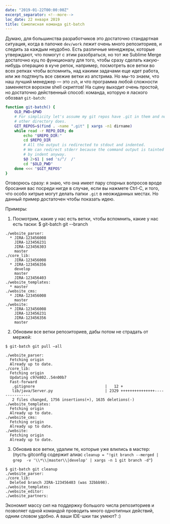 ```yaml
---
date: "2019-01-22T00:00:00Z"
excerpt_separator: <!--more-->
loc_date: 22 января 2019
title: Самописная команда git-batch
---
```

Думаю, для большинства разработчиков это достаточно стандартная ситуация, когда в папочке `dev/work` лежит очень много репозиториев, и следить за каждым неудобно.
Есть различные менеджеры, которые утверждают, что помогут с этим разобраться, но тот же Sublime Merge достаточно куц по функционалу для того, чтобы сразу сделать какую-нибудь операцию в куче репок, например, посмотреть все ветки во всех репках чтобы вспомнить, над какими задачами еще идет работа, или же подтянуть все свежие ветки из апстрима. Но мы-то знаем, что наш лучший менеджер — это `zsh`, и что программа любой сложности заменяется ворохом shell скриптов! На сцену выходит очень простой, но достаточно действенный способ: команда, которую я лаского обозвал `git-batch`:
```bash
function git-batch() {
    OLD_PWD=$PWD
    # For simplicity let's assume my git repos have .git in them and no
    # other directory does.
    GIT_REPOS=$(find . -name ".git" | xargs -n1 dirname)
    while read -r REPO_DIR; do
        echo "$REPO_DIR:"
        cd $REPO_DIR
        # All the output is redirected to stdout and indented.
        # We can redirect stderr because the command output is tainted
        # by indent anyway.
        $@ 2>$1 | sed 's/^/  /'
        cd "$OLD_PWD"
    done <<< "$GIT_REPOS"
}
```
<!--more-->
Оговорюсь сразу: я знаю, что она имеет пару спорных вопросов вроде бросания вас посреди нигде в случае, если вы нажмете Ctrl-C, и того, что особо хитрые могут делать папки ` .git ` в неожиданных местах. Но данный пример достаточен чтобы показать идею.

Примеры:
1) Посмотрим, какие у нас есть ветки, чтобы вспомнить, какие у нас есть таски:
$ git-batch git --branch
```
./website_parser:
  * JIRA-123456008
    JIRA-123456231
    JIRA-123456303
    master
./core_lib:
    JIRA-123456008
  * JIRA-123456356
    develop
    master
    JIRA-123456403
./website_templates:
  * master
./website_cms:
  * JIRA-123456008
    master
./website:
  * JIRA-123456008
    JIRA-123456231
    JIRA-123456356
    master
```
2) Обновим все ветки репозиториев, дабы потом не страдать от мержей:
```
$ git-batch git pull —all

./website_parser:
  Fetching origin
  Already up to date.
./core_lib:
  Fetching origin
  Updating c97e802..54n00b7
  Fast-forward
   .gitignore                               |   12 +
   lib/java/Server.py                       | 2329 +++++++++++++++---------------
   2 files changed, 1756 insertions(+), 1635 deletions(-)
./website_templates:
  Fetching origin
  Already up to date.
./website_cms:
  Fetching origin
  Already up to date.
./website:
  Fetching origin
  Already up to date.
```
3) Обновив все ветки, удалим те, которые уже влились в мастер:
(пусть gitconfig содержит алиас `cleanup = "!git branch --merged | grep  -v '\\*\\|master\\|develop' | xargs -n 1 git branch -d"`)
```
$ git-batch git cleanup
./website_parser:
./core_lib:
  Deleted branch JIRA-123456403 (was 32bbb98).
./website_templates:
./website_editor:
./website_partners:
```
Экономит массу сил на поддержку большого числа репозиториев и позволяет одной командой проводить много однотипных действий, одним словом удобно. А ваши IDE-шки так умеют? :)
